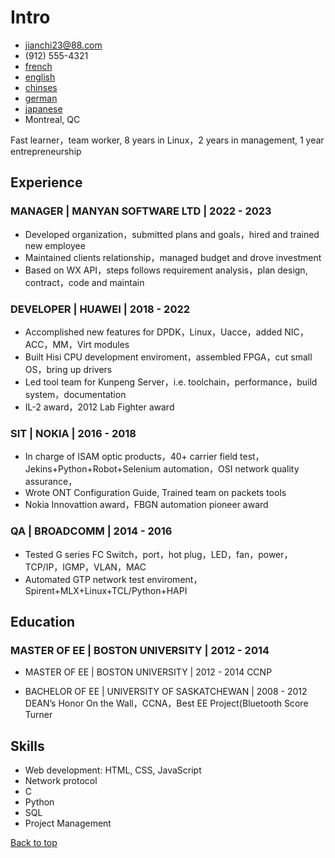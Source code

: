 <!-- The (first) h1 will be used as the <title> of the HTML page -->
# Intro

<!-- The unordered list immediately after the h1 will be formatted on a single
line. It is intended to be used for contact details -->
- <jianchi23@88.com>
- (912) 555-4321
- [french](french.md)
- [english](english.md)
- [chinses](chinese.md)
- [german](german.md)
- [japanese](japanese.md)
- Montreal, QC

<!-- The paragraph after the h1 and ul and before the first h2 is optional. It
is intended to be used for a short summary. -->
Fast learner，team worker, 8 years in Linux，2 years in management, 1 year entrepreneurship

## Experience

<!-- You have to wrap the "left" and "right" half of these headings in spans by
hand -->
### <span>MANAGER | MANYAN SOFTWARE LTD | 2022 - 2023</span>

- Developed organization，submitted plans and goals，hired and trained new employee
- Maintained clients relationship，managed budget and drove investment
- Based on WX API，steps follows requirement analysis，plan design, contract，code and maintain

### <span>DEVELOPER | HUAWEI | 2018 - 2022</span>

- Accomplished new features for DPDK，Linux，Uacce，added NIC，ACC，MM，Virt modules
- Built Hisi CPU development enviroment，assembled FPGA，cut small OS，bring up drivers
- Led tool team for Kunpeng Server，i.e. toolchain，performance，build system，documentation
- IL-2 award，2012 Lab Fighter award

### <span>SIT | NOKIA | 2016 - 2018</span>

- In charge of ISAM optic products，40+ carrier field test， Jekins+Python+Robot+Selenium
automation，OSI network quality assurance，
- Wrote ONT Configuration Guide, Trained team on packets tools
- Nokia Innovattion award，FBGN automation pioneer award

### <span>QA | BROADCOMM | 2014 - 2016</span>

- Tested G series FC Switch，port，hot plug，LED，fan，power，TCP/IP，IGMP，VLAN，MAC
- Automated GTP network test enviroment，Spirent+MLX+Linux+TCL/Python+HAPI

## Education

### <span>MASTER OF EE | BOSTON UNIVERSITY | 2012 - 2014</span>
- MASTER OF EE | BOSTON UNIVERSITY | 2012 - 2014
CCNP

- BACHELOR OF EE | UNIVERSITY OF SASKATCHEWAN | 2008 - 2012
DEAN’s Honor On the Wall，CCNA，Best EE Project(Bluetooth Score Turner

## Skills

- Web development: HTML, CSS, JavaScript
- Network protocol
- C
- Python
- SQL
- Project Management

<a href="#top">Back to top</a>

